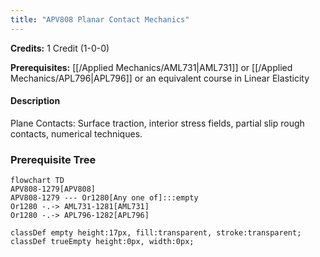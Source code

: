 ```yaml
---
title: "APV808 Planar Contact Mechanics"
---
```

**Credits:** 1 Credit (1-0-0)

**Prerequisites:** [[/Applied Mechanics/AML731|AML731]] or [[/Applied Mechanics/APL796|APL796]] or an equivalent course in Linear Elasticity

#### Description
Plane Contacts: Surface traction, interior stress fields, partial slip rough contacts, numerical techniques.

### Prerequisite Tree

```mermaid
flowchart TD
APV808-1279[APV808]
APV808-1279 --- Or1280[Any one of]:::empty
Or1280 -.-> AML731-1281[AML731]
Or1280 -.-> APL796-1282[APL796]

classDef empty height:17px, fill:transparent, stroke:transparent;
classDef trueEmpty height:0px, width:0px;
```